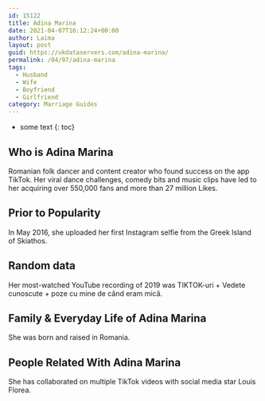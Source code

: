 ```yaml
---
id: 15122
title: Adina Marina
date: 2021-04-07T16:12:24+00:00
author: Laima
layout: post
guid: https://ukdataservers.com/adina-marina/
permalink: /04/07/adina-marina
tags:
  - Husband
  - Wife
  - Boyfriend
  - Girlfriend
category: Marriage Guides
---
```


* some text
{: toc}


## Who is Adina Marina
                  
                  
                  
Romanian folk dancer and content creator who found success on the app TikTok. Her viral dance challenges, comedy bits and music clips have led to her acquiring over 550,000 fans and more than 27 million Likes.
                  
              
            
              
            
                
                
                
## Prior to Popularity
                  
                  
                  
In May 2016, she uploaded her first Instagram selfie from the Greek Island of Skiathos.
                  
              
            
              
            
                
                
                
## Random data
                  
                  
                  
Her most-watched YouTube recording of 2019 was TIKTOK-uri + Vedete cunoscute + poze cu mine de când eram mică.
                  
              
            
              
            
                
                
                
## Family & Everyday Life of Adina Marina
                  
                  
                  
She was born and raised in Romania.
                  
              
            
              
            
                
                
                
## People Related With Adina Marina
                  
                  
                  
She has collaborated on multiple TikTok videos with social media star Louis Florea.
                  
              
            
              
            
                
              
            
              
              
            
            
              
            
          
          
          